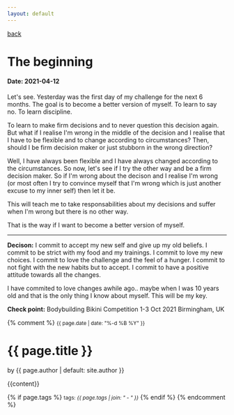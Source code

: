 ```yaml
---
layout: default
---
```

[back](./full-list.md)

<h1>
The beginning
</h1>
<h4>
Date: 2021-04-12
</h4>
<p>
Let's see. Yesterday was the first day of my challenge for the next 6 months.
The goal is to become a better version of myself.
To learn to say no.
To learn discipline.

To learn to make firm decisions and to never question this decision again.
But what if I realise I'm wrong in the middle of the decision and I realise that
I have to be flexible and to change according to circumstances?
Then, should I be firm decision maker or just stubborn in the wrong direction?

Well, I have always been flexible and I have always changed according to the circumstances.
So now, let's see if I try the other way and be a firm decision maker. So if I'm wrong
about the decison and I realise I'm wrong (or most often I try to convince myself that I'm wrong which
is just another excuse to my inner self) then let it be.

This will teach me to take responsabilities about my decisions and suffer when I'm wrong but 
there is no other way.

That is the way if I want to become a better version of myself.

-----
<strong>Decison:</strong>
I commit to accept my new self and give up my old beliefs.
I commit to be strict with my food and my trainings.
I commit to love my new choices.
I commit to love the challenge and the feel of a hunger.
I commit to not fight with the new habits but to accept.
I commit to have a positive attitude towards all the changes.

I have commited to love changes awhile ago.. maybe when I was 10 years old 
and that is the only thing I know about myself. This will be my key. 

<strong>Check point:</strong>
Bodybuilding Bikini Competition 1-3 Oct 2021
Birmingham, UK

</p>



{% comment %} <small>{{ page.date | date: "%-d %B %Y" }}</small>
<h1>{{ page.title }}</h1>

<p class="view">by {{ page.author | default: site.author }}</p>

{{content}}

{% if page.tags %}
  <small>tags: <em>{{ page.tags | join: "</em> - <em>" }}</em></small>
{% endif %} {% endcomment %}

